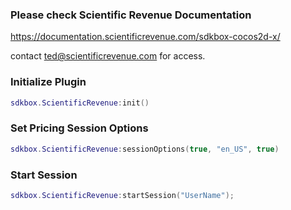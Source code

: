 ### Please check Scientific Revenue Documentation

https://documentation.scientificrevenue.com/sdkbox-cocos2d-x/

contact ted@scientificrevenue.com for access.

### Initialize Plugin
```lua
sdkbox.ScientificRevenue:init()
```

### Set Pricing Session Options
```lua
sdkbox.ScientificRevenue:sessionOptions(true, "en_US", true)
```

### Start Session
```lua
sdkbox.ScientificRevenue:startSession("UserName");
```